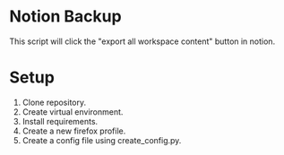 # Notion Backup

This script will click the "export all workspace content" button in notion.

# Setup

1. Clone repository.
2. Create virtual environment.
3. Install requirements.
4. Create a new firefox profile.
5. Create a config file using create_config.py.